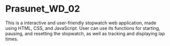 # Prasunet_WD_02
This is a interactive and user-friendly stopwatch web application, made using HTML, CSS, and JavaScript. User can use its functions for starting, pausing, and resetting the stopwatch, as well as tracking and displaying lap times.
